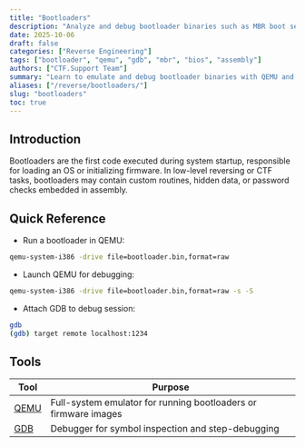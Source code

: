 ```yaml
---
title: "Bootloaders"
description: "Analyze and debug bootloader binaries such as MBR boot sectors using QEMU and GDB in reverse engineering challenges."
date: 2025-10-06
draft: false
categories: ["Reverse Engineering"]
tags: ["bootloader", "qemu", "gdb", "mbr", "bios", "assembly"]
authors: ["CTF.Support Team"]
summary: "Learn to emulate and debug bootloader binaries with QEMU and GDB for low-level reverse engineering tasks."
aliases: ["/reverse/bootloaders/"]
slug: "bootloaders"
toc: true
---
```


## Introduction

Bootloaders are the first code executed during system startup, responsible for loading an OS or initializing firmware.
In low-level reversing or CTF tasks, bootloaders may contain custom routines, hidden data, or password checks embedded in assembly.

## Quick Reference

- Run a bootloader in QEMU:

```bash
qemu-system-i386 -drive file=bootloader.bin,format=raw
```

- Launch QEMU for debugging:

```bash
qemu-system-i386 -drive file=bootloader.bin,format=raw -s -S
```

- Attach GDB to debug session:

```bash
gdb
(gdb) target remote localhost:1234
```

## Tools

| Tool                                     | Purpose                                                         |
|------------------------------------------|-----------------------------------------------------------------|
| [QEMU](https://www.qemu.org/)            | Full-system emulator for running bootloaders or firmware images |
| [GDB](https://www.gnu.org/software/gdb/) | Debugger for symbol inspection and step-debugging               |
